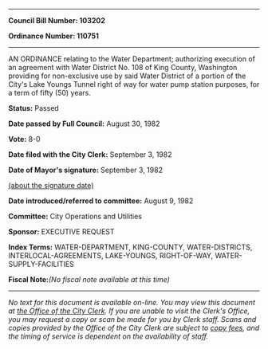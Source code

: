 

********

**Council Bill Number: 103202**
   
**Ordinance Number: 110751**
********

 AN ORDINANCE relating to the Water Department; authorizing execution of an agreement with Water District No. 108 of King County, Washington providing for non-exclusive use by said Water District of a portion of the City's Lake Youngs Tunnel right of way for water pump station purposes, for a term of fifty (50) years.

**Status:** Passed
   
**Date passed by Full Council:** August 30, 1982
   
**Vote:** 8-0
   
**Date filed with the City Clerk:** September 3, 1982
   
**Date of Mayor's signature:** September 3, 1982
   
[(about the signature date)](/~public/approvaldate.htm)
   
   
   
**Date introduced/referred to committee:** August 9, 1982
   
**Committee:** City Operations and Utilities
   
**Sponsor:** EXECUTIVE REQUEST
   
   
**Index Terms:** WATER-DEPARTMENT, KING-COUNTY, WATER-DISTRICTS, INTERLOCAL-AGREEMENTS, LAKE-YOUNGS, RIGHT-OF-WAY, WATER-SUPPLY-FACILITIES

**Fiscal Note:**_(No fiscal note available at this time)_
********

_No text for this document is available on-line. You may view this document at [the Office of the City Clerk](http://www.seattle.gov/leg/clerk/contactUs.htm). If you are unable to visit the Clerk's Office, you may request a copy or scan be made for you by Clerk staff. Scans and copies provided by the Office of the City Clerk are subject to [copy fees](http://clerk.seattle.gov/~public/clerkfees.htm), and the timing of service is dependent on the availability of staff._

